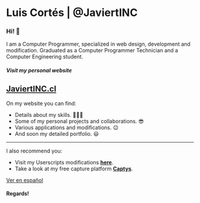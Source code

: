 # Luis Cortés | @JaviertINC
### Hi! 👋

I am a Computer Programmer, specialized in web design, development and modification. Graduated as a Computer Programmer Technician and a Computer Engineering student.

##### Visit my personal website
## **[JaviertINC.cl](https://javiertinc.cl)**
On my website you can find:
- Details about my skills. 👨🏻‍💻
- Some of my personal projects and collaborations. 😎
- Various applications and modifications. 😉
- And soon my detailed portfolio. 😃

---
I also recommend you:
- Visit my Userscripts modifications **[here](https://javiertinc.cl/userscripts)**.
- Take a look at my free capture platform **[Captys](https://javiertinc.cl/captys)**.
 
[Ver en español](README_es.md)

#### Regards!